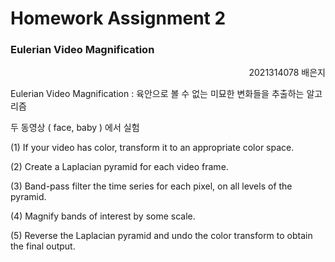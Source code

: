 # Homework Assignment 2 
### Eulerian Video Magnification

<p align='right'>
  2021314078 배은지
</p>

Eulerian Video Magnification : 육안으로 볼 수 없는 미묘한 변화들을 추출하는 알고리즘


두 동영상 ( face, baby ) 에서 실험

(1) If your video has color, transform it to an appropriate color space.

(2) Create a Laplacian pyramid for each video frame.

(3) Band-pass filter the time series for each pixel, on all levels of the pyramid.

(4) Magnify bands of interest by some scale.

(5) Reverse the Laplacian pyramid and undo the color transform to obtain the final output.
